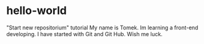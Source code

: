 # hello-world
"Start new repositorium" tutorial
My name is Tomek. Im learning a front-end developing. I have started with Git and Git Hub. Wish me luck.

